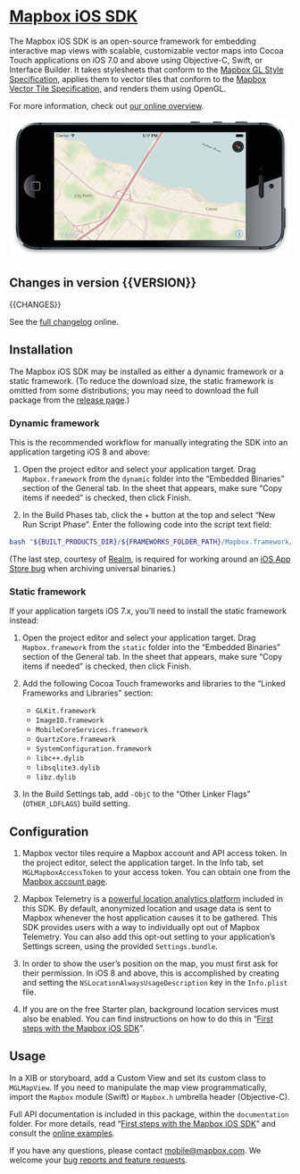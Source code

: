 # [Mapbox iOS SDK](https://www.mapbox.com/ios-sdk/)

The Mapbox iOS SDK is an open-source framework for embedding interactive map views with scalable, customizable vector maps into Cocoa Touch applications on iOS 7.0 and above using Objective-C, Swift, or Interface Builder. It takes stylesheets that conform to the [Mapbox GL Style Specification](https://github.com/mapbox/mapbox-gl-style-spec/), applies them to vector tiles that conform to the [Mapbox Vector Tile Specification](https://github.com/mapbox/vector-tile-spec), and renders them using OpenGL.

For more information, check out [our online overview](https://www.mapbox.com/ios-sdk/). 

[![](https://raw.githubusercontent.com/mapbox/mapbox-gl-native/master/ios/screenshot.png)]()

## Changes in version {{VERSION}}

{{CHANGES}}

See the [full changelog](https://github.com/mapbox/mapbox-gl-native/blob/master/CHANGELOG.md) online.

## Installation

The Mapbox iOS SDK may be installed as either a dynamic framework or a static framework. (To reduce the download size, the static framework is omitted from some distributions; you may need to download the full package from the [release page](https://github.com/mapbox/mapbox-gl-native/releases/).)

### Dynamic framework

This is the recommended workflow for manually integrating the SDK into an application targeting iOS 8 and above:

1. Open the project editor and select your application target. Drag `Mapbox.framework` from the `dynamic` folder into the “Embedded Binaries” section of the General tab. In the sheet that appears, make sure “Copy items if needed” is checked, then click Finish.

1. In the Build Phases tab, click the + button at the top and select “New Run Script Phase”. Enter the following code into the script text field:

```bash
bash "${BUILT_PRODUCTS_DIR}/${FRAMEWORKS_FOLDER_PATH}/Mapbox.framework/strip-frameworks.sh"
```

(The last step, courtesy of [Realm](https://github.com/realm/realm-cocoa/), is required for working around an [iOS App Store bug](http://www.openradar.me/radar?id=6409498411401216) when archiving universal binaries.)

### Static framework

If your application targets iOS 7.x, you’ll need to install the static framework instead:

1. Open the project editor and select your application target. Drag `Mapbox.framework` from the `static` folder into the “Embedded Binaries” section of the General tab. In the sheet that appears, make sure “Copy items if needed” is checked, then click Finish.

1. Add the following Cocoa Touch frameworks and libraries to the “Linked Frameworks and Libraries” section:

   - `GLKit.framework`
   - `ImageIO.framework`
   - `MobileCoreServices.framework`
   - `QuartzCore.framework`
   - `SystemConfiguration.framework`
   - `libc++.dylib`
   - `libsqlite3.dylib`
   - `libz.dylib`

1. In the Build Settings tab, add `-ObjC` to the “Other Linker Flags” (`OTHER_LDFLAGS`) build setting.

## Configuration

1. Mapbox vector tiles require a Mapbox account and API access token. In the project editor, select the application target. In the Info tab, set `MGLMapboxAccessToken` to your access token. You can obtain one from the [Mapbox account page](https://www.mapbox.com/studio/account/tokens/).

1. Mapbox Telemetry is a <a href="https://www.mapbox.com/telemetry/">powerful location analytics platform</a> included in this SDK. By default, anonymized location and usage data is sent to Mapbox whenever the host application causes it to be gathered. This SDK provides users with a way to individually opt out of Mapbox Telemetry. You can also add this opt-out setting to your application’s Settings screen, using the provided `Settings.bundle`.

1. In order to show the user’s position on the map, you must first ask for their permission. In iOS 8 and above, this is accomplished by creating and setting the `NSLocationAlwaysUsageDescription` key in the `Info.plist` file.

1. If you are on the free Starter plan, background location services must also be enabled. You can find instructions on how to do this in “[First steps with the Mapbox iOS SDK](https://www.mapbox.com/help/first-steps-ios-sdk/#background-location)”.

## Usage

In a XIB or storyboard, add a Custom View and set its custom class to `MGLMapView`. If you need to manipulate the map view programmatically, import the `Mapbox` module (Swift) or `Mapbox.h` umbrella header (Objective-C).

Full API documentation is included in this package, within the `documentation` folder. For more details, read “[First steps with the Mapbox iOS SDK](https://www.mapbox.com/guides/first-steps-ios-sdk/)” and consult the [online examples](https://www.mapbox.com/ios-sdk/examples/).

If you have any questions, please contact mobile@mapbox.com. We welcome your [bug reports and feature requests](https://github.com/mapbox/mapbox-gl-native/issues/).
